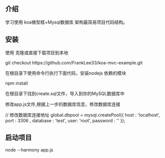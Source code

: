 <h2>介绍</h2>
<p>学习使用  koa微型框+Mysql数据库  架构最简易项目代码结构。


<h2>安装</h2>
<p>使用 克隆或直接下载项目到本地</p>

<p>git checkout https://github.com/FrankLee33/koa-mvc-example.git</p>
<p>在根目录下使用命令行执行下面代码，安装nodejs 依赖的模块</p>

<p>npm install</p>
<p>在根目录下找到create.sql文件，导入到你的MySQL数据库中</p>

<p>修改app.js文件,根据上一步的数据库信息，修改数据库连接</p>

// 修改数据库连接地址
global.dbpool = mysql.createPool({
    host : 'localhost',
    port : 3306 ,
    database : 'test',
    user: 'root',
    password : ''
});
<h2>启动项目</h2>

<p>node --harmony app.js</p>
